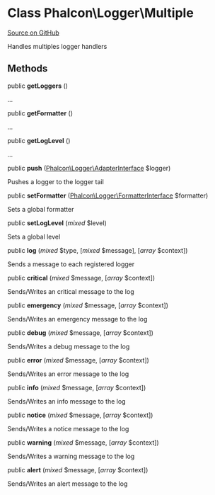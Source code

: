 # Class **Phalcon\\Logger\\Multiple**

<a href="https://github.com/phalcon/cphalcon/blob/master/phalcon/logger/multiple.zep" class="btn btn-default btn-sm">Source on GitHub</a>

Handles multiples logger handlers

## Methods
public  **getLoggers** ()

...

public  **getFormatter** ()

...

public  **getLogLevel** ()

...

public  **push** ([Phalcon\Logger\AdapterInterface](/en/3.1.2/api/Phalcon_Logger_AdapterInterface) $logger)

Pushes a logger to the logger tail

public  **setFormatter** ([Phalcon\Logger\FormatterInterface](/en/3.1.2/api/Phalcon_Logger_FormatterInterface) $formatter)

Sets a global formatter

public  **setLogLevel** (*mixed* $level)

Sets a global level

public  **log** (*mixed* $type, [*mixed* $message], [*array* $context])

Sends a message to each registered logger

public  **critical** (*mixed* $message, [*array* $context])

Sends/Writes an critical message to the log

public  **emergency** (*mixed* $message, [*array* $context])

Sends/Writes an emergency message to the log

public  **debug** (*mixed* $message, [*array* $context])

Sends/Writes a debug message to the log

public  **error** (*mixed* $message, [*array* $context])

Sends/Writes an error message to the log

public  **info** (*mixed* $message, [*array* $context])

Sends/Writes an info message to the log

public  **notice** (*mixed* $message, [*array* $context])

Sends/Writes a notice message to the log

public  **warning** (*mixed* $message, [*array* $context])

Sends/Writes a warning message to the log

public  **alert** (*mixed* $message, [*array* $context])

Sends/Writes an alert message to the log

